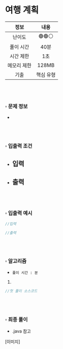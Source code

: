 # 여행 계획

|   정보    |  내용   |
|:-----------:|:-----:|
|   난이도   | 🟢🟢⚪ |
|  풀이 시간  |  40분  |
|  시간 제한  |  1초   |
| 메모리 제한  | 128MB |
| 기출 | 핵심 유형 |

<br>
<br>

### ▫️ 문제 정보
- 

<br>
<br>

### ▫️ 입출력 조건
- 입력
  - 
  

- 출력
  - 

<br>
<br>

### ▫️ 입출력 예시
```java
//입력

```
```java
//출력

```

<br>
<br>

### ▫️ 알고리즘
- ```풀이 시간 : 분```

1. 

```java
//첫 풀이 소스코드

```

<br>
<br>


### ▫️ 최종 풀이
- .java 참고

[이미지]
